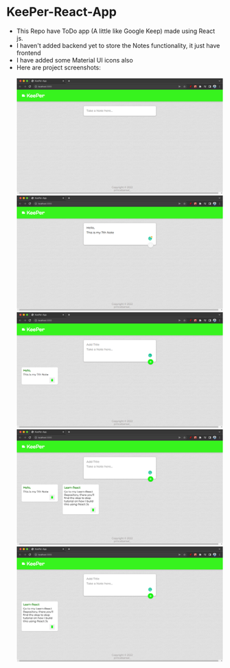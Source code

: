 # KeePer-React-App
- This Repo have ToDo app (A little like Google Keep) made using React js.
- I haven't added backend yet to store the Notes functionality, it just have frontend
- I have added some Material UI icons also
- Here are project screenshots:
  <br/><br/>
  <img src="src/images/1.png" alt="home page">
  <img src="src/images/2.png" alt="home page">
  <img src="src/images/3.png" alt="home page">
  <img src="src/images/4.png" alt="home page">
  <img src="src/images/5.png" alt="home page">